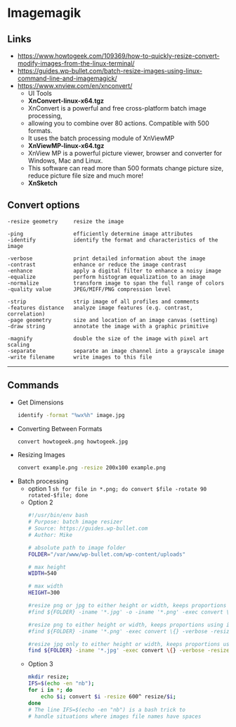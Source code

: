 # Imagemagik

## Links
- https://www.howtogeek.com/109369/how-to-quickly-resize-convert-modify-images-from-the-linux-terminal/
- https://guides.wp-bullet.com/batch-resize-images-using-linux-command-line-and-imagemagick/
- https://www.xnview.com/en/xnconvert/
  - UI Tools
  - **XnConvert-linux-x64.tgz**
  - XnConvert is a powerful and free cross-platform batch image processing, 
  - allowing you to combine over 80 actions. Compatible with 500 formats. 
  - It uses the batch processing module of XnViewMP
  - **XnViewMP-linux-x64.tgz**
  - XnView MP is a powerful picture viewer, browser and converter for Windows, Mac and Linux. 
  - This software can read more than 500 formats change picture size, reduce picture file size and much more!
  - **XnSketch**

## Convert options
	-resize geometry     resize the image
	
	-ping                efficiently determine image attributes
	-identify            identify the format and characteristics of the image

	-verbose             print detailed information about the image
	-contrast            enhance or reduce the image contrast
	-enhance             apply a digital filter to enhance a noisy image
	-equalize            perform histogram equalization to an image
	-normalize           transform image to span the full range of colors
	-quality value       JPEG/MIFF/PNG compression level

	-strip               strip image of all profiles and comments
	-features distance   analyze image features (e.g. contrast, correlation)
	-page geometry       size and location of an image canvas (setting)
	-draw string         annotate the image with a graphic primitive

	-magnify             double the size of the image with pixel art scaling
	-separate            separate an image channel into a grayscale image
	-write filename      write images to this file
***

## Commands
- Get Dimensions
	```sh
	identify -format "%wx%h" image.jpg
	```
- Converting Between Formats
	```sh
	convert howtogeek.png howtogeek.jpg
	```
- Resizing Images
	```sh
	convert example.png -resize 200x100 example.png
	```
- Batch processing
  - option 1
		```sh
		for file in *.png; do convert $file -rotate 90 rotated-$file; done
		```
  - Option 2
	```sh
	#!/usr/bin/env bash
	# Purpose: batch image resizer
	# Source: https://guides.wp-bullet.com
	# Author: Mike

	# absolute path to image folder
	FOLDER="/var/www/wp-bullet.com/wp-content/uploads"

	# max height
	WIDTH=540

	# max width
	HEIGHT=300

	#resize png or jpg to either height or width, keeps proportions using imagemagick
	#find ${FOLDER} -iname '*.jpg' -o -iname '*.png' -exec convert \{} -verbose -resize $WIDTHx$HEIGHT\> \{} \;

	#resize png to either height or width, keeps proportions using imagemagick
	#find ${FOLDER} -iname '*.png' -exec convert \{} -verbose -resize $WIDTHx$HEIGHT\> \{} \;

	#resize jpg only to either height or width, keeps proportions using imagemagick
	find ${FOLDER} -iname '*.jpg' -exec convert \{} -verbose -resize $WIDTHx$HEIGHT\> \{} \;
	```
  - Option 3
	```sh
	mkdir resize; 
	IFS=$(echo -en "nb"); 
	for i in *; do 
		echo $i; convert $i -resize 600^ resize/$i; 
	done
	# The line IFS=$(echo -en "nb") is a bash trick to 
	# handle situations where images file names have spaces
	```
